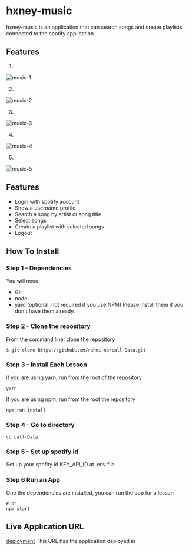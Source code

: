 # hxney-music

hxney-music is an application that can search songs and create playlists connected to the spotify application

## Features
1. 
![music-1](https://user-images.githubusercontent.com/79822759/164893452-6cbc45c1-2db6-4f8e-9cf2-f4fa55e2e209.png)

2. 
![music-2](https://user-images.githubusercontent.com/79822759/164893456-2be6eeb3-0b5c-45e2-84ef-fe776e6868cd.png)

3. 
![music-3](https://user-images.githubusercontent.com/79822759/164893458-d121d7bd-6992-47d7-9478-bb3a13e67638.png)

4.
![music-4](https://user-images.githubusercontent.com/79822759/164893463-457ce9e9-810d-44ab-b4df-8ba5c1ee4bb2.png)

5. 
![music-5](https://user-images.githubusercontent.com/79822759/164893465-182f9e65-1067-4b0d-9e97-19f77e49d22e.png)

## Features

* Login with spotify account
* Show a username profile
* Search a song by artist or song title
* Select songs
* Create a playlist with selected songs
* Logout


## How To Install

### Step 1 - Dependencies

You will need:
* Git
* node
* yard (optional, not required if you use NPM)
Please install them if you don't have them already.

### Step 2 - Clone the repository
From the command line, clone the repository

```$ git clone https://github.com/rahmi-na/call-Data.git```

### Step 3 - Install Each Lesson
if you are using yarn, run from the root of the repository

```yarn```

If you are using npm, run from the root the repository

```npm run install```

### Step 4 - Go to directory
```cd call-Data```

### Step 5 - Set up spotify id
Set up your spofity id KEY_API_ID at .env file

### Step 6 Run an App
One the dependencies are installed, you can run the app for a lesson

``` yarn start
# or
npm start 
```

## Live Application URL
[deployment](https://hxney-music.vercel.app/)
This URL has the application deployed in

